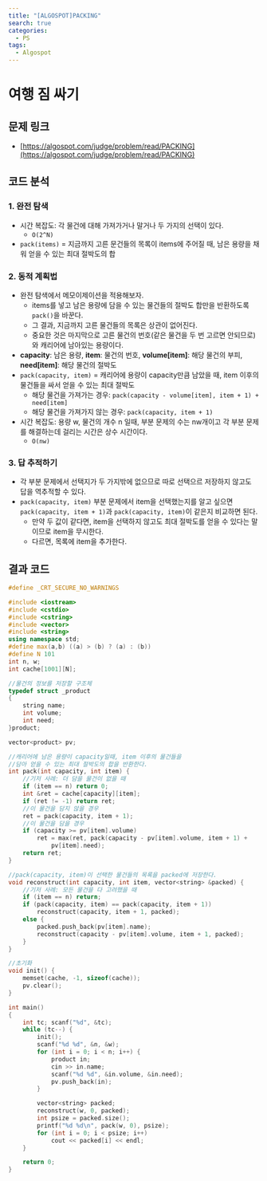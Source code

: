 ```yaml
---
title: "[ALGOSPOT]PACKING"
search: true
categories:
  - PS
tags:
  - Algospot
---
```


# 여행 짐 싸기

## 문제 링크
- [https://algospot.com/judge/problem/read/PACKING](https://algospot.com/judge/problem/read/PACKING)

## 코드 분석
### 1. 완전 탐색
- 시간 복잡도: 각 물건에 대해 가져가거나 말거나 두 가지의 선택이 있다.
  - ```O(2^N)```
- ```pack(items)``` = 지금까지 고른 문건들의 목록이 items에 주어질 때, 남은 용량을 채워 얻을 수 있는 최대 절박도의 합

### 2. 동적 계획법
- 완전 탐색에서 메모이제이션을 적용해보자.
  - items를 넣고 남은 용량에 담을 수 있는 물건들의 절박도 합만을 반환하도록 ```pack()```을 바꾼다.
  - 그 결과, 지금까지 고른 물건들의 목록은 상관이 없어진다.
  - 중요한 것은 마지막으로 고른 물건의 번호(같은 물건을 두 번 고르면 안되므로)와 캐리어에 남아있는 용량이다.
- **capacity**: 남은 용량, **item**: 물건의 번호, **volume[item]**: 해당 물건의 부피, **need[item]**: 해당 물건의 절박도
- ```pack(capacity, item)``` = 캐리어에 용량이 capacity만큼 남았을 때, item 이후의 물건들을 싸서 얻을 수 있는 최대 절박도
  - 해당 물건을 가져가는 경우: ```pack(capacity - volume[item], item + 1) + need[item]```
  - 해당 물건을 가져가지 않는 경우: ```pack(capacity, item + 1)```
- 시간 복잡도: 용량 w, 물건의 개수 n 일때, 부분 문제의 수는 nw개이고 각 부분 문제를 해결하는데 걸리는 시간은 상수 시간이다.
  - ```O(nw)```

### 3. 답 추적하기
- 각 부분 문제에서 선택지가 두 가지밖에 없으므로 따로 선택으르 저장하지 않고도 답을 역추적할 수 있다.
- ```pack(capacity, item)``` 부분 문제에서 item을 선택했는지를 알고 싶으면 ```pack(capacity, item + 1)```과 ```pack(capacity, item)```이 같은지 비교하면 된다.
  - 만약 두 값이 같다면, item을 선택하지 않고도 최대 절박도를 얻을 수 있다는 말이므로 item을 무시한다.
  - 다르면, 목록에 item을 추가한다.

## 결과 코드

```cpp
#define _CRT_SECURE_NO_WARNINGS

#include <iostream>
#include <cstdio>
#include <cstring>
#include <vector>
#include <string>
using namespace std;
#define max(a,b) ((a) > (b) ? (a) : (b))
#define N 101
int n, w;
int cache[1001][N];

//물건의 정보를 저장할 구조체
typedef struct _product
{
	string name;
	int volume;
	int need;
}product;

vector<product> pv;

//캐리어에 남은 용량이 capacity일때, item 이후의 물건들을
//담아 얻을 수 있는 최대 절박도의 합을 반환한다.
int pack(int capacity, int item) {
	//기저 사례: 더 담을 물건이 없을 때
	if (item == n) return 0;
	int &ret = cache[capacity][item];
	if (ret != -1) return ret;
	//이 물건을 담지 않을 경우
	ret = pack(capacity, item + 1);
	//이 물건을 담을 경우
	if (capacity >= pv[item].volume)
		ret = max(ret, pack(capacity - pv[item].volume, item + 1) +
			pv[item].need);
	return ret;
}

//pack(capacity, item)이 선택한 물건들의 목록을 packed에 저장한다.
void reconstruct(int capacity, int item, vector<string> &packed) {
	//기저 사례: 모든 물건을 다 고려했을 때
	if (item == n) return;
	if (pack(capacity, item) == pack(capacity, item + 1))
		reconstruct(capacity, item + 1, packed);
	else {
		packed.push_back(pv[item].name);
		reconstruct(capacity - pv[item].volume, item + 1, packed);
	}
}

//초기화
void init() {
	memset(cache, -1, sizeof(cache));
	pv.clear();
}

int main()
{
	int tc; scanf("%d", &tc);
	while (tc--) {
		init();
		scanf("%d %d", &n, &w);
		for (int i = 0; i < n; i++) {
			product in;
			cin >> in.name;
			scanf("%d %d", &in.volume, &in.need);
			pv.push_back(in);
		}

		vector<string> packed;
		reconstruct(w, 0, packed);
		int psize = packed.size();
		printf("%d %d\n", pack(w, 0), psize);
		for (int i = 0; i < psize; i++)
			cout << packed[i] << endl;
	}

	return 0;
}
```
